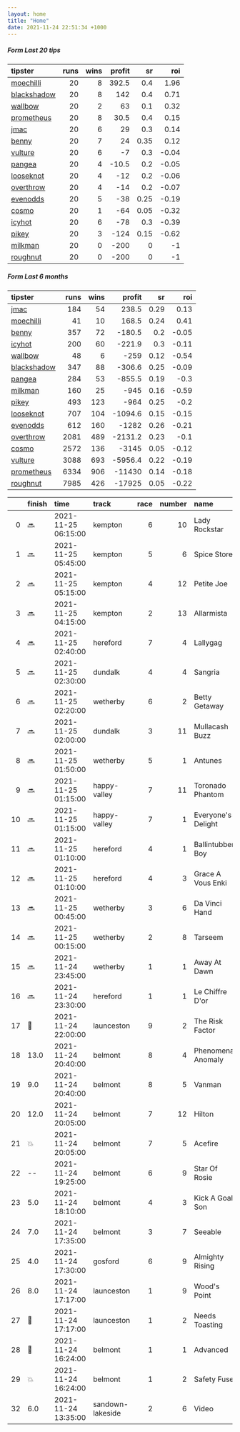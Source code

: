 ```yaml
---   
layout: home  
title: "Home"   
date: 2021-11-24 22:51:34 +1000  
---   
```



##### Form Last 20 tips   

| tipster                                                         |   runs |   wins |   profit |   sr |   roi |
|:----------------------------------------------------------------|-------:|-------:|---------:|-----:|------:|
| [moechilli](https://mrwayneo.github.io/tips/moechilli.html)     |     20 |      8 |    392.5 | 0.4  |  1.96 |
| [blackshadow](https://mrwayneo.github.io/tips/blackshadow.html) |     20 |      8 |    142   | 0.4  |  0.71 |
| [wallbow](https://mrwayneo.github.io/tips/wallbow.html)         |     20 |      2 |     63   | 0.1  |  0.32 |
| [prometheus](https://mrwayneo.github.io/tips/prometheus.html)   |     20 |      8 |     30.5 | 0.4  |  0.15 |
| [jmac](https://mrwayneo.github.io/tips/jmac.html)               |     20 |      6 |     29   | 0.3  |  0.14 |
| [benny](https://mrwayneo.github.io/tips/benny.html)             |     20 |      7 |     24   | 0.35 |  0.12 |
| [vulture](https://mrwayneo.github.io/tips/vulture.html)         |     20 |      6 |     -7   | 0.3  | -0.04 |
| [pangea](https://mrwayneo.github.io/tips/pangea.html)           |     20 |      4 |    -10.5 | 0.2  | -0.05 |
| [looseknot](https://mrwayneo.github.io/tips/looseknot.html)     |     20 |      4 |    -12   | 0.2  | -0.06 |
| [overthrow](https://mrwayneo.github.io/tips/overthrow.html)     |     20 |      4 |    -14   | 0.2  | -0.07 |
| [evenodds](https://mrwayneo.github.io/tips/evenodds.html)       |     20 |      5 |    -38   | 0.25 | -0.19 |
| [cosmo](https://mrwayneo.github.io/tips/cosmo.html)             |     20 |      1 |    -64   | 0.05 | -0.32 |
| [icyhot](https://mrwayneo.github.io/tips/icyhot.html)           |     20 |      6 |    -78   | 0.3  | -0.39 |
| [pikey](https://mrwayneo.github.io/tips/pikey.html)             |     20 |      3 |   -124   | 0.15 | -0.62 |
| [milkman](https://mrwayneo.github.io/tips/milkman.html)         |     20 |      0 |   -200   | 0    | -1    |
| [roughnut](https://mrwayneo.github.io/tips/roughnut.html)       |     20 |      0 |   -200   | 0    | -1    |

##### Form Last 6 months   

| tipster                                                         |   runs |   wins |   profit |   sr |   roi |
|:----------------------------------------------------------------|-------:|-------:|---------:|-----:|------:|
| [jmac](https://mrwayneo.github.io/tips/jmac.html)               |    184 |     54 |    238.5 | 0.29 |  0.13 |
| [moechilli](https://mrwayneo.github.io/tips/moechilli.html)     |     41 |     10 |    168.5 | 0.24 |  0.41 |
| [benny](https://mrwayneo.github.io/tips/benny.html)             |    357 |     72 |   -180.5 | 0.2  | -0.05 |
| [icyhot](https://mrwayneo.github.io/tips/icyhot.html)           |    200 |     60 |   -221.9 | 0.3  | -0.11 |
| [wallbow](https://mrwayneo.github.io/tips/wallbow.html)         |     48 |      6 |   -259   | 0.12 | -0.54 |
| [blackshadow](https://mrwayneo.github.io/tips/blackshadow.html) |    347 |     88 |   -306.6 | 0.25 | -0.09 |
| [pangea](https://mrwayneo.github.io/tips/pangea.html)           |    284 |     53 |   -855.5 | 0.19 | -0.3  |
| [milkman](https://mrwayneo.github.io/tips/milkman.html)         |    160 |     25 |   -945   | 0.16 | -0.59 |
| [pikey](https://mrwayneo.github.io/tips/pikey.html)             |    493 |    123 |   -964   | 0.25 | -0.2  |
| [looseknot](https://mrwayneo.github.io/tips/looseknot.html)     |    707 |    104 |  -1094.6 | 0.15 | -0.15 |
| [evenodds](https://mrwayneo.github.io/tips/evenodds.html)       |    612 |    160 |  -1282   | 0.26 | -0.21 |
| [overthrow](https://mrwayneo.github.io/tips/overthrow.html)     |   2081 |    489 |  -2131.2 | 0.23 | -0.1  |
| [cosmo](https://mrwayneo.github.io/tips/cosmo.html)             |   2572 |    136 |  -3145   | 0.05 | -0.12 |
| [vulture](https://mrwayneo.github.io/tips/vulture.html)         |   3088 |    693 |  -5956.4 | 0.22 | -0.19 |
| [prometheus](https://mrwayneo.github.io/tips/prometheus.html)   |   6334 |    906 | -11430   | 0.14 | -0.18 |
| [roughnut](https://mrwayneo.github.io/tips/roughnut.html)       |   7985 |    426 | -17925   | 0.05 | -0.22 |

|    | finish            | time                | track            |   race |   number | name               |   odds | tipster             |
|---:|:------------------|:--------------------|:-----------------|-------:|---------:|:-------------------|-------:|:--------------------|
|  0 | :soon:            | 2021-11-25 06:15:00 | kempton          |      6 |       10 | Lady Rockstar      |   8.5  | benny,pangea        |
|  1 | :soon:            | 2021-11-25 05:45:00 | kempton          |      5 |        6 | Spice Store        |   8.5  | looseknot           |
|  2 | :soon:            | 2021-11-25 05:15:00 | kempton          |      4 |       12 | Petite Joe         |   5.5  | looseknot           |
|  3 | :soon:            | 2021-11-25 04:15:00 | kempton          |      2 |       13 | Allarmista         |   5    | looseknot           |
|  4 | :soon:            | 2021-11-25 02:40:00 | hereford         |      7 |        4 | Lallygag           |   1.45 | evenodds,overthrow  |
|  5 | :soon:            | 2021-11-25 02:30:00 | dundalk          |      4 |        4 | Sangria            |   3.9  | vulture             |
|  6 | :soon:            | 2021-11-25 02:20:00 | wetherby         |      6 |        2 | Betty Getaway      |   5    | overthrow           |
|  7 | :soon:            | 2021-11-25 02:00:00 | dundalk          |      3 |       11 | Mullacash Buzz     |   6    | moechilli           |
|  8 | :soon:            | 2021-11-25 01:50:00 | wetherby         |      5 |        1 | Antunes            |   8    | overthrow           |
|  9 | :soon:            | 2021-11-25 01:15:00 | happy-valley     |      7 |       11 | Toronado Phantom   |   3.25 | milkman             |
| 10 | :soon:            | 2021-11-25 01:15:00 | happy-valley     |      7 |        1 | Everyone's Delight |   5    | icyhot              |
| 11 | :soon:            | 2021-11-25 01:10:00 | hereford         |      4 |        1 | Ballintubber Boy   |   2.7  | milkman             |
| 12 | :soon:            | 2021-11-25 01:10:00 | hereford         |      4 |        3 | Grace A Vous Enki  |   1.4  | overthrow           |
| 13 | :soon:            | 2021-11-25 00:45:00 | wetherby         |      3 |        6 | Da Vinci Hand      |   7.5  | looseknot           |
| 14 | :soon:            | 2021-11-25 00:15:00 | wetherby         |      2 |        8 | Tarseem            |   4.2  | overthrow           |
| 15 | :soon:            | 2021-11-24 23:45:00 | wetherby         |      1 |        1 | Away At Dawn       |   2.9  | vulture,blackshadow |
| 16 | :soon:            | 2021-11-24 23:30:00 | hereford         |      1 |        1 | Le Chiffre D'or    |   1.17 | overthrow           |
| 17 | :2nd_place_medal: | 2021-11-24 22:00:00 | launceston       |      9 |        2 | The Risk Factor    |   1.6  | evenodds,overthrow  |
| 18 | 13.0              | 2021-11-24 20:40:00 | belmont          |      8 |        4 | Phenomenal Anomaly |   9.5  | milkman             |
| 19 | 9.0               | 2021-11-24 20:40:00 | belmont          |      8 |        5 | Vanman             |   6.5  | overthrow,pikey     |
| 20 | 12.0              | 2021-11-24 20:05:00 | belmont          |      7 |       12 | Hilton             |   4.33 | milkman             |
| 21 | :boom:            | 2021-11-24 20:05:00 | belmont          |      7 |        5 | Acefire            |   1.6  | pikey               |
| 22 | --                | 2021-11-24 19:25:00 | belmont          |      6 |        9 | Star Of Rosie      |   4.8  | vulture,milkman     |
| 23 | 5.0               | 2021-11-24 18:10:00 | belmont          |      4 |        3 | Kick A Goal Son    |   9.5  | pikey               |
| 24 | 7.0               | 2021-11-24 17:35:00 | belmont          |      3 |        7 | Seeable            |   4    | pikey               |
| 25 | 4.0               | 2021-11-24 17:30:00 | gosford          |      6 |        9 | Almighty Rising    |   2.35 | vulture,pangea      |
| 26 | 8.0               | 2021-11-24 17:17:00 | launceston       |      1 |        9 | Wood's Point       |  10    | pangea              |
| 27 | :2nd_place_medal: | 2021-11-24 17:17:00 | launceston       |      1 |        2 | Needs Toasting     |   3.5  | evenodds,overthrow  |
| 28 | :2nd_place_medal: | 2021-11-24 16:24:00 | belmont          |      1 |        1 | Advanced           |   2.35 | overthrow,pikey     |
| 29 | :boom:            | 2021-11-24 16:24:00 | belmont          |      1 |        2 | Safety Fuse        |   2.9  | pangea,icyhot       |
| 32 | 6.0               | 2021-11-24 13:35:00 | sandown-lakeside |      2 |        6 | Video              |   8.5  | pangea              |